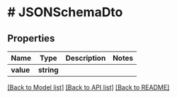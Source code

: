 # # JSONSchemaDto

## Properties

Name | Type | Description | Notes
------------ | ------------- | ------------- | -------------
**value** | **string** |  | 

[[Back to Model list]](../../README#documentation-for-models) [[Back to API list]](../../README#documentation-for-api-endpoints) [[Back to README]](../../README)


